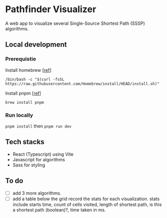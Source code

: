 # Pathfinder Visualizer

A web app to visualize several Single-Source Shortest Path (SSSP) algorithms.

## Local development

### Prerequistie

Install homebrew [[ref](https://brew.sh/)]

```
/bin/bash -c "$(curl -fsSL https://raw.githubusercontent.com/Homebrew/install/HEAD/install.sh)"
```

Install pnpm [[ref](https://pnpm.io/installation#using-homebrew)]

```
brew install pnpm
```

### Run locally

`pnpm install` then `pnpm run dev`

## Tech stacks

- React (Typescript) using Vite
- Javascript for algorithms
- Sass for styling

## To do

- [ ] add 3 more algorithms.
- [ ] add a table below the grid record the stats for each visualization. stats include starts time, count of cells visited, length of shortest path, is this a shortest path (boolean)?, time taken in ms.
